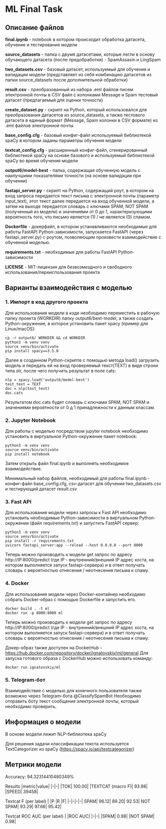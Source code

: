 # ML Final Task

## Описание файлов

**final.ipynb** - notebook в котором происходит обработка датасета, обучение и тестирование модели

**source_datasets** - папка с двумя датасетами, которые легли в основу обучающего датасета (после предобработки) - SpamAssasin и LingSpam

**two_datasets.csv** - базовый датасет, используемый для обучения и валидации модели (представляет из себя комбинацию датасетов из папки source_datasets после дополнительной обработки)

**result.csv** - преобразованный из набора .eml файлов писем электронной почты в CSV файл с колонками Message и Spam тестовый датасет (предлагаемый для оценки точности)

**create_dataset.py** - скрипт на Python, который использовался для преобразования датасетов из source_datasets, а также тестового датасета в единый формат (Message, Spam колонки в CSV формате) из .eml файлов электронной почты

**base_config.cfg** - базовый конфиг-файл используемый библиотекой spaCy в котором заданы параметры обучения модели

**textcat_config.cfg** - расширенный конфиг-файл, сгенерированный библиотекой spaCy на основе базового и используемый библиотекой spaCy во время обучения модели

**output6/model-best** - папка, содержащая обученную модель с наилучшими показателями точности (на основе валидации при обучении)

**fastapi_server.py** - скрипт на Python, содержащий роут, в котором на вход запроса передается текст письма с электронной почты (параметр input_text), этот текст далее передается на вход обученной модели, а затем на выходе передается словарь с ключами SPAM, NOT SPAM (полученный из модели) и значениями от 0 до 1, характеризующими вероятность того, что письмо является (1) / не является (0) спамом.

**Dockerfile** - докерфайл, в котором устанавливаются необходимые для работы FastAPI Python-зависимости, запускается FastAPI (через fastapi_server.py) с роутом, позволяющим произвести взаимодействие с обученной моделью.

**requirements.txt** - необходимые для работы FastAPI Python-зависимости

**LICENSE** - MIT-лицензия для безвозмездного и свободного использования/переиспользования проекта

## Варианты взаимодействия с моделью

### 1. Импорт в код другого проекта

Для использования модели в коде необходимо переместить в рабочую папку проекта (WORKDIR) папку output6/best-model, а также создать Python-окружение, в которое установить пакет spacy (пример для Linux/macOS):

```
cp -r output6/ WORKDIR && cd WORKDIR
python3 -m venv venv
source venv/bin/activate
pip install spacy==3.5.0
```

Далее в созданном Python-скрипте с помощью метода load() загрузить модель и передать ей на вход проверяемый текст(TEXT) в виде строки типа str, после чего получить результат в поле cats:

```
nlp = spacy.load('output6/model-best')
test_text = TEXT
doc = nlp(test_text)
doc.cats
```

Результатом doc.cats будет словарь с ключами SPAM, NOT SPAM и значениями вероятности от 0 д 1 принадлежности к данным классам.

### 2. Jupyter Notebook

Для работы с моделью посредством jupyter notebook необходимо установить в виртуальное Python-окружение пакет notebook:
```
python3 -m venv venv
source venv/bin/activate
pip install notebook
```

Затем открыть файл final.ipynb и выполнять необходимое взаимодействие. 

Минимальный набор файлов, необходимый для работы final.ipynb - конфиг-файл base_config.cfg, csv-датасет для обучения two_datasets.csv и тестирующий датасет result.csv

### 3. Fast API

Для использования модели через запросы к Fast API необходимо установить необходимые Python-зависимости в виртуальном Python-окружении (файл requirements.txt) и запустить FastAPI сервер:

```
python3 -m venv venv
source venv/bin/activate
pip install -r requirements.txt
uvicorn fastapi_server:app --reload --host 0.0.0.0 --port 8000
```

Теперь можно производить к модели get запрос по адресу http://IP:8000/predict (где IP - внутренний/внешний IP адрес хоста, на котором выполняется запуск fastapi-сервера) и в ответ получать словарь с вероятностью отнесения / неотнесения письма к спаму.

### 4. Docker

Для использования модели через Docker-контайнер необходимо собрать Docker-образ с помощью Dockerfile и запустить его.

```
docker build . -t ml
docker run -p 8000:8000 ml
```

Теперь можно производить к модели get запрос по адресу http://IP:8000/predict (где IP - внутренний/внешний IP адрес хоста, на котором выполняется запуск fastapi-сервера) и в ответ получать словарь с вероятностью отнесения / неотнесения письма к спаму.

Докер-образ также доступен на DockerHub - https://hub.docker.com/repository/docker/ignatovskiy/ml/general
Для запуска готового образа с DockerHub можно использовать команду:

```
docker run ignatovskiy/ml
```

### 5. Telegram-бот

Взаимодействие с моделью для конечного пользователя также возможно через Telegram-бота @ClassifySpamBot
Необходимо отправить боту текст сообщения электронной почты, который необходимо проверить.

## Информация о модели

В основе модели лежит NLP-библиотека spaCy

Для решения задачи классификации текста используется TextCategorizer из spaCy (https://spacy.io/api/textcategorizer)

## Метрики модели

Accuracy: 94.32314410480349%

Results
|metric|value|
|-|-|
|TOK|                 100.00|
|TEXTCAT (macro F)|   93.98|
|SPEED|               39458|


Textcat F (per label)
|               |P       |R       |F|
|-|-|-|-|
SPAM|       96.12|   89.20|  92.53|
NOT SPAM|   93.29|   97.66|   95.42|


Textcat ROC AUC (per label)
|           |ROC AUC|
|-|-|
|SPAM|          0.98|
|NOT SPAM|     0.98|
